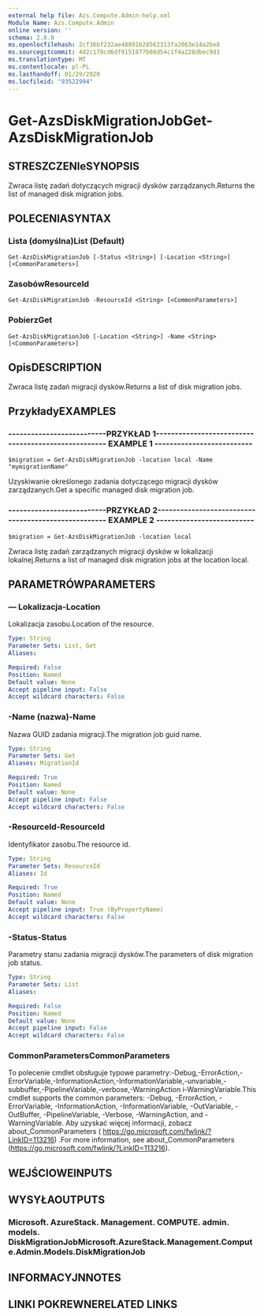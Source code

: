 ```yaml
---
external help file: Azs.Compute.Admin-help.xml
Module Name: Azs.Compute.Admin
online version: ''
schema: 2.0.0
ms.openlocfilehash: 2cf36bf232ae48891b28562313fa2063e14a2be8
ms.sourcegitcommit: 4d2c178cd6df9151877b08d54c1f4a228dbec9d1
ms.translationtype: MT
ms.contentlocale: pl-PL
ms.lasthandoff: 01/29/2020
ms.locfileid: "93522994"
---
```

# <span data-ttu-id="ff31e-101">Get-AzsDiskMigrationJob</span><span class="sxs-lookup"><span data-stu-id="ff31e-101">Get-AzsDiskMigrationJob</span></span>

## <span data-ttu-id="ff31e-102">STRESZCZENIe</span><span class="sxs-lookup"><span data-stu-id="ff31e-102">SYNOPSIS</span></span>
<span data-ttu-id="ff31e-103">Zwraca listę zadań dotyczących migracji dysków zarządzanych.</span><span class="sxs-lookup"><span data-stu-id="ff31e-103">Returns the list of managed disk migration jobs.</span></span>

## <span data-ttu-id="ff31e-104">POLECENIA</span><span class="sxs-lookup"><span data-stu-id="ff31e-104">SYNTAX</span></span>

### <span data-ttu-id="ff31e-105">Lista (domyślna)</span><span class="sxs-lookup"><span data-stu-id="ff31e-105">List (Default)</span></span>
```
Get-AzsDiskMigrationJob [-Status <String>] [-Location <String>] [<CommonParameters>]
```

### <span data-ttu-id="ff31e-106">Zasobów</span><span class="sxs-lookup"><span data-stu-id="ff31e-106">ResourceId</span></span>
```
Get-AzsDiskMigrationJob -ResourceId <String> [<CommonParameters>]
```

### <span data-ttu-id="ff31e-107">Pobierz</span><span class="sxs-lookup"><span data-stu-id="ff31e-107">Get</span></span>
```
Get-AzsDiskMigrationJob [-Location <String>] -Name <String> [<CommonParameters>]
```

## <span data-ttu-id="ff31e-108">Opis</span><span class="sxs-lookup"><span data-stu-id="ff31e-108">DESCRIPTION</span></span>
<span data-ttu-id="ff31e-109">Zwraca listę zadań migracji dysków.</span><span class="sxs-lookup"><span data-stu-id="ff31e-109">Returns a list of disk migration jobs.</span></span>

## <span data-ttu-id="ff31e-110">Przykłady</span><span class="sxs-lookup"><span data-stu-id="ff31e-110">EXAMPLES</span></span>

### <span data-ttu-id="ff31e-111">--------------------------PRZYKŁAD 1--------------------------</span><span class="sxs-lookup"><span data-stu-id="ff31e-111">-------------------------- EXAMPLE 1 --------------------------</span></span>
```
$migration = Get-AzsDiskMigrationJob -location local -Name "mymigrationName"
```

<span data-ttu-id="ff31e-112">Uzyskiwanie określonego zadania dotyczącego migracji dysków zarządzanych.</span><span class="sxs-lookup"><span data-stu-id="ff31e-112">Get a specific managed disk migration job.</span></span>

### <span data-ttu-id="ff31e-113">--------------------------PRZYKŁAD 2--------------------------</span><span class="sxs-lookup"><span data-stu-id="ff31e-113">-------------------------- EXAMPLE 2 --------------------------</span></span>
```
$migration = Get-AzsDiskMigrationJob -location local
```

<span data-ttu-id="ff31e-114">Zwraca listę zadań zarządzanych migracji dysków w lokalizacji lokalnej.</span><span class="sxs-lookup"><span data-stu-id="ff31e-114">Returns a list of managed disk migration jobs at the location local.</span></span>

## <span data-ttu-id="ff31e-115">PARAMETRÓW</span><span class="sxs-lookup"><span data-stu-id="ff31e-115">PARAMETERS</span></span>

### <span data-ttu-id="ff31e-116">— Lokalizacja</span><span class="sxs-lookup"><span data-stu-id="ff31e-116">-Location</span></span>
<span data-ttu-id="ff31e-117">Lokalizacja zasobu.</span><span class="sxs-lookup"><span data-stu-id="ff31e-117">Location of the resource.</span></span>

```yaml
Type: String
Parameter Sets: List, Get
Aliases: 

Required: False
Position: Named
Default value: None
Accept pipeline input: False
Accept wildcard characters: False
```

### <span data-ttu-id="ff31e-118">-Name (nazwa)</span><span class="sxs-lookup"><span data-stu-id="ff31e-118">-Name</span></span>
<span data-ttu-id="ff31e-119">Nazwa GUID zadania migracji.</span><span class="sxs-lookup"><span data-stu-id="ff31e-119">The migration job guid name.</span></span>

```yaml
Type: String
Parameter Sets: Get
Aliases: MigrationId

Required: True
Position: Named
Default value: None
Accept pipeline input: False
Accept wildcard characters: False
```

### <span data-ttu-id="ff31e-120">-ResourceId</span><span class="sxs-lookup"><span data-stu-id="ff31e-120">-ResourceId</span></span>
<span data-ttu-id="ff31e-121">Identyfikator zasobu.</span><span class="sxs-lookup"><span data-stu-id="ff31e-121">The resource id.</span></span>

```yaml
Type: String
Parameter Sets: ResourceId
Aliases: Id

Required: True
Position: Named
Default value: None
Accept pipeline input: True (ByPropertyName)
Accept wildcard characters: False
```

### <span data-ttu-id="ff31e-122">-Status</span><span class="sxs-lookup"><span data-stu-id="ff31e-122">-Status</span></span>
<span data-ttu-id="ff31e-123">Parametry stanu zadania migracji dysków.</span><span class="sxs-lookup"><span data-stu-id="ff31e-123">The parameters of disk migration job status.</span></span>

```yaml
Type: String
Parameter Sets: List
Aliases: 

Required: False
Position: Named
Default value: None
Accept pipeline input: False
Accept wildcard characters: False
```

### <span data-ttu-id="ff31e-124">CommonParameters</span><span class="sxs-lookup"><span data-stu-id="ff31e-124">CommonParameters</span></span>
<span data-ttu-id="ff31e-125">To polecenie cmdlet obsługuje typowe parametry:-Debug,-ErrorAction,-ErrorVariable,-InformationAction,-InformationVariable,-unvariable,-subbuffer,-PipelineVariable,-verbose,-WarningAction i-WarningVariable.</span><span class="sxs-lookup"><span data-stu-id="ff31e-125">This cmdlet supports the common parameters: -Debug, -ErrorAction, -ErrorVariable, -InformationAction, -InformationVariable, -OutVariable, -OutBuffer, -PipelineVariable, -Verbose, -WarningAction, and -WarningVariable.</span></span> <span data-ttu-id="ff31e-126">Aby uzyskać więcej informacji, zobacz about_CommonParameters ( https://go.microsoft.com/fwlink/?LinkID=113216) .</span><span class="sxs-lookup"><span data-stu-id="ff31e-126">For more information, see about_CommonParameters (https://go.microsoft.com/fwlink/?LinkID=113216).</span></span>

## <span data-ttu-id="ff31e-127">WEJŚCIOWE</span><span class="sxs-lookup"><span data-stu-id="ff31e-127">INPUTS</span></span>

## <span data-ttu-id="ff31e-128">WYSYŁA</span><span class="sxs-lookup"><span data-stu-id="ff31e-128">OUTPUTS</span></span>

### <span data-ttu-id="ff31e-129">Microsoft. AzureStack. Management. COMPUTE. admin. models. DiskMigrationJob</span><span class="sxs-lookup"><span data-stu-id="ff31e-129">Microsoft.AzureStack.Management.Compute.Admin.Models.DiskMigrationJob</span></span>

## <span data-ttu-id="ff31e-130">INFORMACYJN</span><span class="sxs-lookup"><span data-stu-id="ff31e-130">NOTES</span></span>

## <span data-ttu-id="ff31e-131">LINKI POKREWNE</span><span class="sxs-lookup"><span data-stu-id="ff31e-131">RELATED LINKS</span></span>

